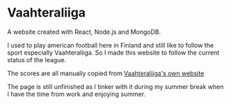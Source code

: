 # Vaahteraliiga

A website created with React, Node.js and MongoDB.

I used to play american football here in Finland and still like to follow the sport especially Vaahteraliiga.
So I made this website to follow the current status of the league.

The scores are all manually copied from [Vaahteraliiga's own website](https://tulospalvelu.jenkkifutis.fi/taulukot#season:2,series:26,phase:1,group:60)

The page is still unfinished as I tinker with it during my summer break when I have the time from work and enjoying summer.
